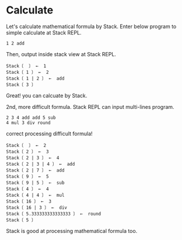# Calculate

Let's calculate mathematical formula by Stack.
Enter below program to simple calculate at Stack REPL.

```stack
1 2 add
```

Then, output inside stack view at Stack REPL.

```stack
Stack〔  〕 ←  1
Stack〔 1 〕 ←  2
Stack〔 1 | 2 〕 ←  add
Stack〔 3 〕
```

Great! you can calcuate by Stack.

2nd, more difficult formula. 
Stack REPL can input multi-lines program.

```stack
2 3 4 add add 5 sub 
4 mul 3 div round
```

correct processing difficult formula!
```
Stack〔  〕 ←  2
Stack〔 2 〕 ←  3
Stack〔 2 | 3 〕 ←  4
Stack〔 2 | 3 | 4 〕 ←  add
Stack〔 2 | 7 〕 ←  add
Stack〔 9 〕 ←  5
Stack〔 9 | 5 〕 ←  sub
Stack〔 4 〕 ←  4
Stack〔 4 | 4 〕 ←  mul
Stack〔 16 〕 ←  3
Stack〔 16 | 3 〕 ←  div
Stack〔 5.333333333333333 〕 ←  round
Stack〔 5 〕
```

Stack is good at processing mathematical formula too.